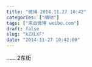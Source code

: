 ```yaml
---
title: "微博 2014.11.27 10:42"
categories: ["嘀咕"]
tags: ["来自微博 weibo.com"]
draft: false
slug: "kZXLXF"
date: "2014-11-27 10:42:00"
---
```


<p>…… 2东街 ​​​​</p>
